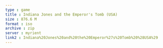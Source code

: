 ```yaml
---
type : game
title : Indiana Jones and the Emperor's Tomb (USA)
size : 876.6 M
format : iso
archive : zip
server : myrient
link2 : Indiana%20Jones%20and%20the%20Emperor%27s%20Tomb%20%28USA%29
---
```

